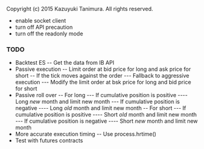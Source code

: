 Copyright (c) 2015 Kazuyuki Tanimura. All rights reserved.

* enable socket client
* turn off API precaution
* turn off the readonly mode

### TODO
- Backtest ES
-- Get the data from IB API
- Passive execution
-- Limit order at bid price for long and ask price for short
-- If the tick moves against the order
--- Fallback to aggressive execution
--- Modify the limit order at bsk price for long and bid price for short
- Passive roll over
-- For long
--- If cumulative position is positive
---- Long *new* month and limit new month
--- If cumulative position is negative
---- Long *old* month and limit new month
-- For short
--- If cumulative position is positive
---- Short *old* month and limit new month
--- If cumulative position is negative
---- Short *new* month and limit new month
- More accurate execution timing
-- Use process.hrtime()
- Test with futures contracts
